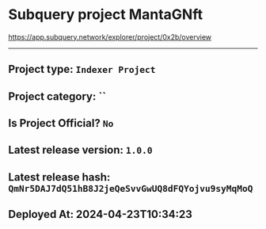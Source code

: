 # Subquery project MantaGNft
####  
https://app.subquery.network/explorer/project/0x2b/overview
____

## Project type: `Indexer Project`

## Project category: ``

## Is Project Official? `No`

## Latest release version: `1.0.0`

## Latest release hash: `QmNr5DAJ7dQ51hB8J2jeQeSvvGwUQ8dFQYojvu9syMqMoQ`

## Deployed At: 2024-04-23T10:34:23